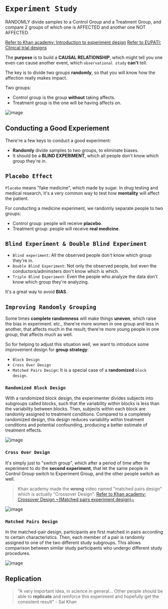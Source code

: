 # `Experiment Study`
RANDOMLY divide samples to a Control Group and a Treatment Group, and compare 2 groups of which one is AFFECTED and another one NOT AFFECTED.

[Refer to Khan academy: Introduction to experiment design](https://www.khanacademy.org/math/ap-statistics/gathering-data-ap/modal/v/introduction-to-experiment-design)
[Refer to EUPATI: Clinical trial designs](https://www.eupati.eu/clinical-development-and-trials/clinical-trial-designs/)


The **purpose** is to build a **CAUSAL RELATIONSHIP**, which might tell you one even can cause another event, which `observational study` **can't** tell.

The key is to divide two groups **randomly**, so that you will know how the affection really makes impact.

Two groups:
- Control group is the group **without** taking affects.
- Treatment group is the one will be having affects on.

![image](https://user-images.githubusercontent.com/14041622/43946348-9f607d4e-9cb7-11e8-8114-736cb092003f.png)

## Conducting a Good Experiement
There're a few keys to conduct a good experiment:
- **Randomly** divide samples to two groups, to eliminate biases.
- It should be a **BLIND EXPERIMENT**, which all people don't know which group they're in.



## `Placebo Effect`
`Placebo` means "fake medicine", which made by sugar.
In drug testing and medical research, it's a very common way to test how **mentality** will affect the patient.

For conducting a medicine experiment, we randomly separate people to two groups:
- Control group: people will receive **placebo**.
- Treatment group: people will receive **real medicine**.


## `Blind Experiment & Double Blind Experiment`

- `Blind experiment`: All the observed people don't know which group they're in.
- `Double Blind Experiment`: Not only the observed people, but even the conductors/administers don't know which is which.
- `Triple Blind Experiment`: Even the people who analyze the data don't know which group they're analyzing.

It's a great way to avoid **BIAS**.


## `Improving Randomly Grouping`
Some times **complete randomness** will make things **uneven**, which raise the bias in experiment.
etc., there're more women in one group and less in another, that affects much in the result; there're more young people in one group, that affects much as well.

So for helping to adjust this situation well, we want to introduce some improvement design for **group strategy**:
- `Block Design`
- `Cross Over Design`
- `Matched Pairs Design`: It is a special case of a **randomized** `block design`.

### `Randomized Block Design`
With a randomized block design, the experimenter divides subjects into subgroups called blocks, such that the variability within blocks is less than the variability between blocks. Then, subjects within each block are randomly assigned to treatment conditions. Compared to a completely randomized design, this design reduces variability within treatment conditions and potential confounding, producing a better estimate of treatment effects.

![image](https://user-images.githubusercontent.com/14041622/43948848-8a99587a-9cbe-11e8-97c2-83984ace2c42.png)



### `Cross Over Design`
It's simply just to "switch group", which after a period of time after the experiment to do the **second experiment**, that let the same people in Control Group switch to Experiment Group, and the other people switch as well.

> Khan academy made the **wrong** video named "matched pairs design" which is actually "Crossover Design".
[Refer to Khan academy: Crossover Design ~(Matched pairs experiment design)~](https://www.khanacademy.org/math/ap-statistics/gathering-data-ap/modal/v/matched-pairs-experiment-design)

![image](https://user-images.githubusercontent.com/14041622/43948716-27df30ec-9cbe-11e8-8bef-4176c09c43d9.png)



### `Matched Pairs Design`
In the matched-pair design, participants are first matched in pairs according to certain characteristics. Then, each member of a pair is randomly assigned to one of the two different study subgroups. This allows comparison between similar study participants who undergo different study procedures.

![image](https://user-images.githubusercontent.com/14041622/43948748-42812fd6-9cbe-11e8-989a-af200b9926a7.png)




## Replication
> "A very important idea, in science in general... Other people should be able to **replicate** and reinforce this experiment and hopefully get the consistent result" - Sal Khan